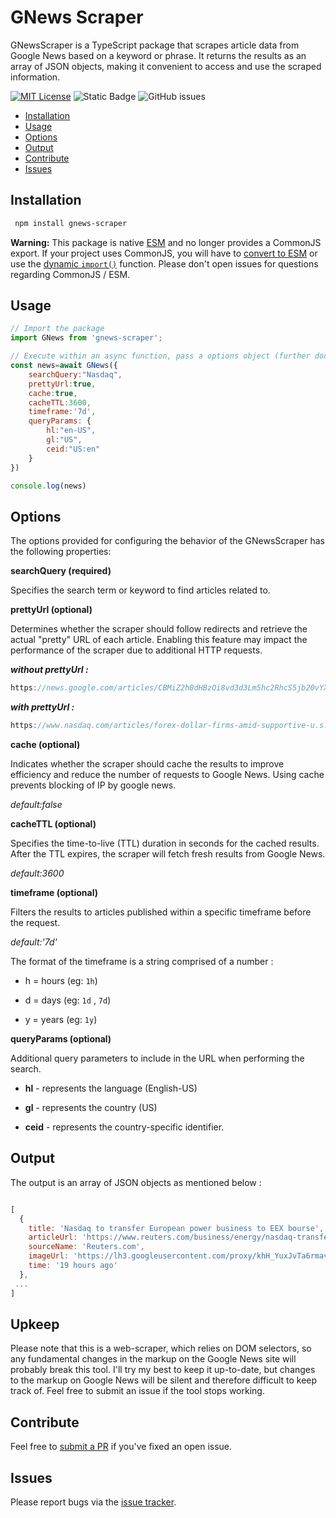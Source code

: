 # GNews Scraper

GNewsScraper is a TypeScript package that scrapes article data from Google News based on a keyword or phrase. It returns the results as an array of JSON objects, making it convenient to access and use the scraped information.

[![MIT License](https://img.shields.io/badge/License-MIT-green.svg)](https://choosealicense.com/licenses/mit/)
![Static Badge](https://img.shields.io/badge/build-passing-green)
![GitHub issues](https://img.shields.io/github/issues/dstark5/gnews-scraper)

- [Installation](#installation)
- [Usage](#usage)
- [Options](#options)
- [Output](#output)
- [Contribute](#contribute)
- [Issues](#issues)

## Installation

```sh
 npm install gnews-scraper
```

**Warning:** This package is native [ESM](https://developer.mozilla.org/en-US/docs/Web/JavaScript/Guide/Modules) and no longer provides a CommonJS export. If your project uses CommonJS, you will have to [convert to ESM](https://gist.github.com/sindresorhus/a39789f98801d908bbc7ff3ecc99d99c) or use the [dynamic `import()`](https://v8.dev/features/dynamic-import) function. Please don't open issues for questions regarding CommonJS / ESM.
## Usage


```javascript
// Import the package
import GNews from 'gnews-scraper';

// Execute within an async function, pass a options object (further documentation below)
const news=await GNews({
    searchQuery:"Nasdaq",
    prettyUrl:true,
    cache:true,
    cacheTTL:3600,
    timeframe:'7d',
    queryParams: {
        hl:"en-US",
        gl:"US",
        ceid:"US:en"
    }
})

console.log(news)
```
## Options

The options provided for configuring the behavior of the GNewsScraper has the following properties:

**searchQuery (required)**

Specifies the search term or keyword to find articles related to.

**prettyUrl (optional)**

Determines whether the scraper should follow redirects and retrieve the actual "pretty" URL of each article. Enabling this feature may impact the performance of the scraper due to additional HTTP requests.

***without prettyUrl :***

```js
https://news.google.com/articles/CBMiZ2h0dHBzOi8vd3d3Lm5hc2RhcS5jb20vYXJ0aWNsZXMvZm9yZXgtZG9sbGFyLWZpcm1zLWFtaWQtc3VwcG9ydGl2ZS11LnMuLWRhdGEtc3dlZGlzaC1jcm93bi1hdXNzaWUtc2xpZGXSAQA?hl=en-US&gl=US&ceid=US%3Aen
```

***with prettyUrl :***

```js
https://www.nasdaq.com/articles/forex-dollar-firms-amid-supportive-u.s.-data-swedish-crown-aussie-slide
```

**cache (optional)**

Indicates whether the scraper should cache the results to improve efficiency and reduce the number of requests to Google News. Using cache prevents blocking of IP by google news.

*default:false*

**cacheTTL (optional)**

Specifies the time-to-live (TTL) duration in seconds for the cached results. After the TTL expires, the scraper will fetch fresh results from Google News.

*default:3600*

**timeframe (optional)** 

Filters the results to articles published within a specific timeframe before the request. 

*default:'7d'*

The format of the timeframe is a string comprised of a number :

* h = hours (eg: `1h`)

* d = days (eg: `1d` , `7d`)

* y = years (eg: `1y`)



**queryParams (optional)**

Additional query parameters to include in the URL when performing the search.

* **hl** - represents the language (English-US)

* **gl** - represents the country (US)

* **ceid** - represents the country-specific identifier.
## Output

The output is an array of JSON objects as mentioned below :

```javascript

[
  {
    title: 'Nasdaq to transfer European power business to EEX bourse',
    articleUrl: 'https://www.reuters.com/business/energy/nasdaq-transfer-european-power-business-eex-bourse-2023-06-20/',
    sourceName: 'Reuters.com',
    imageUrl: 'https://lh3.googleusercontent.com/proxy/khH_YuxJvTa6rmavuuRIHG6JPu3_YD5b_jPjHZGn3t-5pfMORfSHJcuuTVCPdgRK8U_uD81JpOCFVe2YUpEGmhGNAEkm49VGoLgiKuDi2PZec-J4InGcSMtw4YIC5dwBcxngzUPv9MFK01fK3vl3ESvL8KF__Vs=s0-w100-h100-rw-dckaGU07gH',
    time: '19 hours ago'
  },
 ...
]

```
## Upkeep

Please note that this is a web-scraper, which relies on DOM selectors, so any fundamental changes in the markup on the Google News site will probably break this tool. I'll try my best to keep it up-to-date, but changes to the markup on Google News will be silent and therefore difficult to keep track of. Feel free to submit an issue if the tool stops working.

## Contribute

Feel free to [submit a PR](https://github.com/dstark5/gnews-scraper/pulls) if you've fixed an open issue.
## Issues

Please report bugs via the [issue tracker](https://github.com/dstark5/gnews-scraper/issues).
